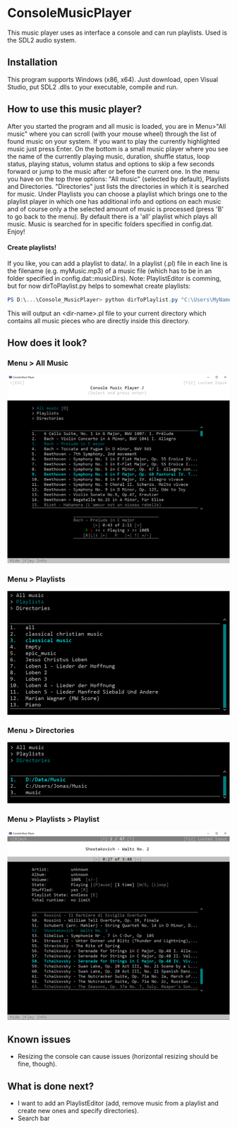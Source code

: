 # ConsoleMusicPlayer

This music player uses as interface a console and can run playlists. Used is the SDL2 audio system.

## Installation
This program supports Windows (x86, x64). Just download, open Visual Studio, put SDL2 .dlls to your executable, compile and run. 

## How to use this music player?
After you started the program and all music is loaded, you are in Menu>"All music" where you can scroll (with your mouse wheel) through the list of found music on your system. If you want to play the currently highlighted music just press Enter. On the bottom is a small music player where you see the name of the currently playing music, duration, shuffle status, loop status, playing status, volumn status and options to skip a few seconds forward or jump to the music after or before the current one.
In the menu you have on the top three options: "All music" (selected by default), Playlists and Directories. "Directories" just lists the directories in which it is searched for music. Under Playlists you can choose a playlist which brings one to the playlist player in which one has additional info and options on each music and of course only a the selected amount of music is processed (press 'B' to go back to the menu). By default there is a 'all' playlist which plays all music.
Music is searched for in specific folders specified in config.dat.
Enjoy!
#### Create playlists!
If you like, you can add a playlist to data/. In a playlist (.pl) file in each line is the filename (e.g. myMusic.mp3) of a music file (which has to be in an folder specified in config.dat::musicDirs). Note: PlaylistEditor is comming, but for now dirToPlaylist.py helps to somewhat create playlists:

```powershell
PS D:\...\Console_MusicPlayer> python dirToPlaylist.py "C:\Users\MyName\Musik"
```

This will output an \<dir-name\>.pl file to your current directory which contains all music pieces who are directly inside this directory. 

## How does it look?
### Menu > All Music
<img src="preview-imgs/consoleMusicPlayer_menuPlayingMusic.PNG" alt="consoleMusicPlayer_menuPlayingMusic"/>

### Menu > Playlists
<img src="preview-imgs/consoleMusicPlayer_menuPlaylists.PNG" alt="consoleMusicPlayer_menuPlaylists"/>

### Menu > Directories
<img src="preview-imgs/consoleMusicPlayer_menuDirectories.PNG" alt="consoleMusicPlayer_menuDirectories"/>

### Menu > Playlists > Playlist
<img src="preview-imgs/consoleMusicPlayer_playlist.PNG" alt="consoleMusicPlayer_playlist"/>

## Known issues
- Resizing the console can cause issues (horizontal resizing should be fine, though).

## What is done next?
- I want to add an PlaylistEditor (add, remove music from a playlist and create new ones and specify directories).
- Search bar